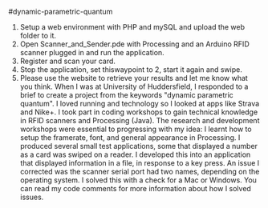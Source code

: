 #dynamic-parametric-quantum
1. Setup a web environment with PHP and mySQL and upload the web folder to it.
2. Open Scanner_and_Sender.pde with Processing and an Arduino RFID scanner plugged in and run the application.
3. Register and scan your card.
4. Stop the application, set thiswaypoint to 2, start it again and swipe.
5. Please use the website to retrieve your results and let me know what you think.
When I was at University of Huddersfield, I responded to a brief to create a project from the keywords "dynamic parametric quantum". I loved running and technology so I looked at apps like Strava and Nike+. I took part in coding workshops to gain technical knowledge in RFID scanners and Processing (Java).
The research and development workshops were essential to progressing with my idea: I learnt how to setup the framerate, font, and general appearance in Processing. I produced several small test applications, some that displayed a number as a card was swiped on a reader. I developed this into an application that displayed information in a file, in response to a key press. An issue I corrected was the scanner serial port had two names, depending on the operating system. I solved this with a check for a Mac or Windows.
You can read my code comments for more information about how I solved issues.